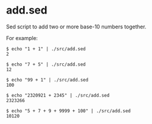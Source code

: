 add.sed
=============

Sed script to add two or more base-10 numbers together.

For example:

    $ echo "1 + 1" | ./src/add.sed
    2

    $ echo "7 + 5" | ./src/add.sed
    12

    $ echo "99 + 1" | ./src/add.sed
    100

    $ echo "2320921 + 2345" | ./src/add.sed
    2323266

    $ echo "5 + 7 + 9 + 9999 + 100" | ./src/add.sed
    10120
